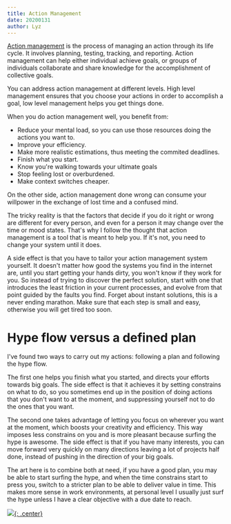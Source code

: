 ```yaml
---
title: Action Management
date: 20200131
author: Lyz
---
```


[Action management](https://en.wikipedia.org/wiki/Task_management) is the process
of managing an action through its life cycle. It involves planning, testing,
tracking, and reporting. Action management can help either individual achieve
goals, or groups of individuals collaborate and share knowledge for the
accomplishment of collective goals.

You can address action management at different levels. High level management
ensures that you choose your actions in order to accomplish a goal, low level
management helps you get things done.

When you do action management well, you benefit from:

* Reduce your mental load, so you can use those resources doing the actions you want to.
* Improve your efficiency.
* Make more realistic estimations, thus meeting the commited deadlines.
* Finish what you start.
* Know you're walking towards your ultimate goals
* Stop feeling lost or overburdened.
* Make context switches cheaper.

On the other side, action management done wrong can consume your willpower in the
exchange of lost time and a confused mind.

The tricky reality is that the factors that decide if you do it right or wrong
are different for every person, and even for a person it may change over the
time or mood states. That's why I follow the thought that action management is
a tool that is meant to help you. If it's not, you need to change your
system until it does.

A side effect is that you have to tailor your action management system yourself.
It doesn't matter how good the systems you find in the internet are, until you start getting
your hands dirty, you won't know if they work for you. So instead of trying to
discover the perfect solution, start with one that introduces the least friction
in your current processes, and evolve from that point guided by the faults you
find. Forget about instant solutions, this is a never ending marathon. Make sure
that each step is small and easy, otherwise you will get tired too soon.

# Hype flow versus a defined plan

I've found two ways to carry out my actions: following a plan and following the hype
flow.

The first one helps you finish what you started, and directs your efforts
towards big goals. The side effect is that it achieves it by setting constrains
on what to do, so you sometimes end up in the position of doing actions that you
don't want to at the moment, and suppressing yourself not to do the ones that
you want.

The second one takes advantage of letting you focus on wherever you want at the
moment, which boosts your creativity and efficiency. This way imposes less
constrains on you and is more pleasant because surfing the hype is awesome. The
side effect is that if you have many interests, you can move forward very
quickly on many directions leaving a lot of projects half done, instead of
pushing in the direction of your big goals.

The art here is to combine both at need, if you have a good plan, you may be
able to start surfing the hype, and when the time constrains start to press you,
switch to a stricter plan to be able to deliver value in time. This makes more
sense in work environments, at personal level I usually just surf the hype
unless I have a clear objective with a due date to reach.

[![](not-by-ai.svg){: .center}](https://notbyai.fyi)
